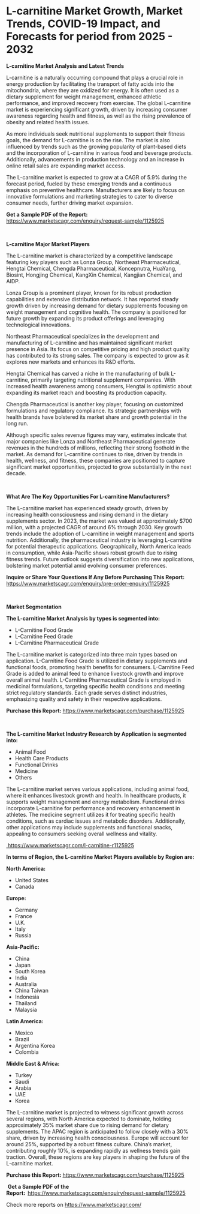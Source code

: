 <p><h1>L-carnitine Market Growth, Market Trends, COVID-19 Impact, and Forecasts for period from 2025 - 2032</h1></p><p><strong>L-carnitine Market Analysis and Latest Trends</strong></p>
<p><p>L-carnitine is a naturally occurring compound that plays a crucial role in energy production by facilitating the transport of fatty acids into the mitochondria, where they are oxidized for energy. It is often used as a dietary supplement for weight management, enhanced athletic performance, and improved recovery from exercise. The global L-carnitine market is experiencing significant growth, driven by increasing consumer awareness regarding health and fitness, as well as the rising prevalence of obesity and related health issues.</p><p>As more individuals seek nutritional supplements to support their fitness goals, the demand for L-carnitine is on the rise. The market is also influenced by trends such as the growing popularity of plant-based diets and the incorporation of L-carnitine in various food and beverage products. Additionally, advancements in production technology and an increase in online retail sales are expanding market access.</p><p>The L-carnitine market is expected to grow at a CAGR of 5.9% during the forecast period, fueled by these emerging trends and a continuous emphasis on preventive healthcare. Manufacturers are likely to focus on innovative formulations and marketing strategies to cater to diverse consumer needs, further driving market expansion.</p></p>
<p><strong>Get a Sample PDF of the Report:&nbsp;</strong> <a href="https://www.marketscagr.com/enquiry/request-sample/1125925?utm_campaign=2483&utm_medium=2&utm_source=Github&utm_content=ia&utm_term=04042025&utm_id=l-carnitine">https://www.marketscagr.com/enquiry/request-sample/1125925</a></p>
<p>&nbsp;</p>
<p><strong>L-carnitine Major Market Players</strong></p>
<p><p>The L-carnitine market is characterized by a competitive landscape featuring key players such as Lonza Group, Northeast Pharmaceutical, Hengtai Chemical, Chengda Pharmaceutical, Koncepnutra, HuaYang, Biosint, Hongjing Chemical, KangXin Chemical, Kangjian Chemical, and AIDP. </p><p>Lonza Group is a prominent player, known for its robust production capabilities and extensive distribution network. It has reported steady growth driven by increasing demand for dietary supplements focusing on weight management and cognitive health. The company is positioned for future growth by expanding its product offerings and leveraging technological innovations.</p><p>Northeast Pharmaceutical specializes in the development and manufacturing of L-carnitine and has maintained significant market presence in Asia. Its focus on competitive pricing and high product quality has contributed to its strong sales. The company is expected to grow as it explores new markets and enhances its R&D efforts.</p><p>Hengtai Chemical has carved a niche in the manufacturing of bulk L-carnitine, primarily targeting nutritional supplement companies. With increased health awareness among consumers, Hengtai is optimistic about expanding its market reach and boosting its production capacity.</p><p>Chengda Pharmaceutical is another key player, focusing on customized formulations and regulatory compliance. Its strategic partnerships with health brands have bolstered its market share and growth potential in the long run.</p><p>Although specific sales revenue figures may vary, estimates indicate that major companies like Lonza and Northeast Pharmaceutical generate revenues in the hundreds of millions, reflecting their strong foothold in the market. As demand for L-carnitine continues to rise, driven by trends in health, wellness, and fitness, these companies are positioned to capture significant market opportunities, projected to grow substantially in the next decade.</p></p>
<p>&nbsp;</p>
<p><strong>What Are The Key Opportunities For L-carnitine Manufacturers?</strong></p>
<p><p>The L-carnitine market has experienced steady growth, driven by increasing health consciousness and rising demand in the dietary supplements sector. In 2023, the market was valued at approximately $700 million, with a projected CAGR of around 6% through 2030. Key growth trends include the adoption of L-carnitine in weight management and sports nutrition. Additionally, the pharmaceutical industry is leveraging L-carnitine for potential therapeutic applications. Geographically, North America leads in consumption, while Asia-Pacific shows robust growth due to rising fitness trends. Future outlook suggests diversification into new applications, bolstering market potential amid evolving consumer preferences.</p></p>
<p><strong>Inquire or Share Your Questions If Any Before Purchasing This Report:</strong> <a href="https://www.marketscagr.com/enquiry/pre-order-enquiry/1125925?utm_campaign=2483&utm_medium=2&utm_source=Github&utm_content=ia&utm_term=04042025&utm_id=l-carnitine">https://www.marketscagr.com/enquiry/pre-order-enquiry/1125925</a></p>
<p>&nbsp;</p>
<p><strong>Market Segmentation</strong></p>
<p><strong>The L-carnitine Market Analysis by types is segmented into:</strong></p>
<p><ul><li>L-Carnitine Food Grade</li><li>L-Carnitine Feed Grade</li><li>L-Carnitine Pharmaceutical Grade</li></ul></p>
<p><p>The L-carnitine market is categorized into three main types based on application. L-Carnitine Food Grade is utilized in dietary supplements and functional foods, promoting health benefits for consumers. L-Carnitine Feed Grade is added to animal feed to enhance livestock growth and improve overall animal health. L-Carnitine Pharmaceutical Grade is employed in medicinal formulations, targeting specific health conditions and meeting strict regulatory standards. Each grade serves distinct industries, emphasizing quality and safety in their respective applications.</p></p>
<p><strong>Purchase this Report:&nbsp;</strong><a href="https://www.marketscagr.com/purchase/1125925?utm_campaign=2483&utm_medium=2&utm_source=Github&utm_content=ia&utm_term=04042025&utm_id=l-carnitine">https://www.marketscagr.com/purchase/1125925</a></p>
<p>&nbsp;</p>
<p><strong>The L-carnitine Market Industry Research by Application is segmented into:</strong></p>
<p><ul><li>Animal Food</li><li>Health Care Products</li><li>Functional Drinks</li><li>Medicine</li><li>Others</li></ul></p>
<p><p>The L-carnitine market serves various applications, including animal food, where it enhances livestock growth and health. In healthcare products, it supports weight management and energy metabolism. Functional drinks incorporate L-carnitine for performance and recovery enhancement in athletes. The medicine segment utilizes it for treating specific health conditions, such as cardiac issues and metabolic disorders. Additionally, other applications may include supplements and functional snacks, appealing to consumers seeking overall wellness and vitality.</p></p>
<p><a href="https://www.marketscagr.com/l-carnitine-r1125925?utm_campaign=2483&utm_medium=2&utm_source=Github&utm_content=ia&utm_term=04042025&utm_id=l-carnitine">&nbsp;https://www.marketscagr.com/l-carnitine-r1125925</a></p>
<p><strong>In terms of Region, the L-carnitine Market Players available by Region are:</strong></p>
<p>
    <p> <strong> North America: </strong>
        <ul>
            <li>United States</li>
            <li>Canada</li>
        </ul>
        </p> 
    <p> <strong> Europe: </strong>
        <ul>
            <li>Germany</li>
            <li>France</li>
            <li>U.K.</li>
            <li>Italy</li>
            <li>Russia</li>
        </ul>
        </p> 
    <p> <strong> Asia-Pacific: </strong>
        <ul>
            <li>China</li>
            <li>Japan</li>
            <li>South Korea</li>
            <li>India</li>
            <li>Australia</li>
            <li>China Taiwan</li>
            <li>Indonesia</li>
            <li>Thailand</li>
            <li>Malaysia</li>
        </ul>
        </p> 
    <p> <strong> Latin America: </strong>
        <ul>
            <li>Mexico</li>
            <li>Brazil</li>
            <li>Argentina Korea</li>
            <li>Colombia</li>
        </ul>
        </p> 
    <p> <strong> Middle East & Africa: </strong>
        <ul>
            <li>Turkey</li>
            <li>Saudi</li>
            <li>Arabia</li>
            <li>UAE</li>
            <li>Korea</li>
        </ul>
    </p>
    </p>
<p><p>The L-carnitine market is projected to witness significant growth across several regions, with North America expected to dominate, holding approximately 35% market share due to rising demand for dietary supplements. The APAC region is anticipated to follow closely with a 30% share, driven by increasing health consciousness. Europe will account for around 25%, supported by a robust fitness culture. China’s market, contributing roughly 10%, is expanding rapidly as wellness trends gain traction. Overall, these regions are key players in shaping the future of the L-carnitine market.</p></p>
<p><strong>Purchase this Report: </strong><a href="https://www.marketscagr.com/purchase/1125925?utm_campaign=2483&utm_medium=2&utm_source=Github&utm_content=ia&utm_term=04042025&utm_id=l-carnitine">https://www.marketscagr.com/purchase/1125925</a></p>
<p>&nbsp;<strong>Get a Sample PDF of the Report:&nbsp;&nbsp;</strong><a href="https://www.marketscagr.com/enquiry/request-sample/1125925?utm_campaign=2483&utm_medium=2&utm_source=Github&utm_content=ia&utm_term=04042025&utm_id=l-carnitine">https://www.marketscagr.com/enquiry/request-sample/1125925</a></p>
<p><strong></strong></p>
<p>Check more reports on <a href="https://www.marketscagr.com/?utm_campaign=2483&utm_medium=2&utm_source=Github&utm_content=ia&utm_term=04042025&utm_id=l-carnitine">https://www.marketscagr.com/</a></p>